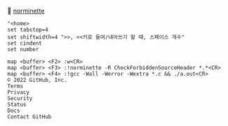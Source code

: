 📌 [norminette](https://github.com/42School/norminette/blob/master/pdf/ko.norm.pdf)<br>


```.vim
"<home>
set tabstop=4
set shiftwidth=4 ">>, <<키로 들여/내어쓰기 할 때, 스페이스 개수"
set cindent
set number

map <buffer> <F2> :w<CR>
map <buffer> <F3> :!norminette -R CheckForbiddenSourceHeader *.*<CR>
map <buffer> <F4> :!gcc -Wall -Werror -Wextra *.c && ./a.out<CR>
© 2022 GitHub, Inc.
Terms
Privacy
Security
Status
Docs
Contact GitHub

```
